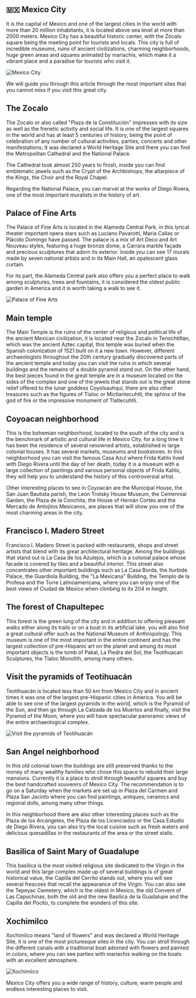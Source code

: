 ## 🇲🇽 Mexico City

It is the capital of Mexico and one of the largest cities in the world
with more than 20 million inhabitants, it is located above sea level at
more than 2000 meters. Mexico City has a beautiful historic center, with
the Zócalo square being the meeting point for tourists and locals. This
city is full of incredible museums, ruins of ancient civilizations,
charming neighborhoods, huge green areas and squares animated by
mariachis, which make it a vibrant place and a paradise for tourists who
visit it.

![Mexico City](_static/images/mexico-city/image1.jpg)


We will guide you through this article through the most important sites
that you cannot miss if you visit this great city.

## The Zocalo

The Zocalo or also called "Plaza de la Constitución" impresses with its
size as well as the frenetic activity and social life. It is one of the
largest squares in the world and has at least 5 centuries of history,
being the point of celebration of any number of cultural activities,
parties, concerts and other manifestations; It was declared a World
Heritage Site and there you can find the Metropolitan Cathedral and the
National Palace.

The Cathedral took almost 250 years to finish, inside you can find
emblematic jewels such as the Crypt of the Archbishops, the altarpiece
of the Kings, the Choir and the Royal Chapel.

Regarding the National Palace, you can marvel at the works of Diego
Rivera, one of the most important muralists in the history of art.

## Palace of Fine Arts

The Palace of Fine Arts is located in the Alameda Central Park, in this
lyrical theater important opera stars such as Luciano Pavarotti, María
Callas or Plácido Domingo have passed. The palace is a mix of Art Deco
and Art Nouveau styles, featuring a huge bronze dome, a Carrara marble
façade and precious sculptures that adorn its exterior. Inside you can
see 17 murals made by seven national artists and in its Main Hall, an
opalescent glass curtain.

For its part, the Alameda Central park also offers you a perfect place
to walk among sculptures, trees and fountains, it is considered the
oldest public garden in America and it is worth taking a walk to see it.

![Palace of Fine Arts](_static/images/mexico-city/image2.jpg)


## Main temple

The Main Temple is the ruins of the center of religious and political
life of the ancient Mexican civilization, it is located near the Zocalo
in Tenochtitlan, which was the ancient Aztec capital, this temple was
buried when the Spanish colonization of 1521 built on it a new town.
However, different archaeologists throughout the 20th century gradually
discovered parts of the ancient temple and today you can visit the ruins
in which several buildings and the remains of a double pyramid stand
out. On the other hand, the best pieces found in the great temple are in
a museum located on the sides of the complex and one of the jewels that
stands out is the great stone relief offered to the lunar goddess
Coyolxauhqui, there are also other treasures such as the figures of
Tlaloc or Mictlantecuhtli, the sphinx of the god of fire or the
impressive monument of Tlaltecuhtli.

## Coyoacan neighborhood

This is the bohemian neighborhood, located to the south of the city and
is the benchmark of artistic and cultural life in Mexico City, for a
long time it has been the residence of several renowned artists,
established in large colonial houses. It has several markets, museums
and bookstores. In this neighborhood you can visit the famous Casa Azul
where Frida Kahlo lived with Diego Rivera until the day of her death,
today it is a museum with a large collection of paintings and various
personal objects of Frida Kahlo, they will help you to understand the
history of this controversial artist.

Other interesting places to see in Coyoacán are the Municipal House, the
San Juan Bautista parish, the León Trotsky House Museum, the Centennial
Garden, the Plaza de la Conchita, the House of Hernán Cortés and the
Mercado de Antojitos Mexicanos, are places that will show you one of the
most charming areas in the city.

## Francisco I. Madero Street

Francisco I. Madero Street is packed with restaurants, shops and street
artists that blend with its great architectural heritage. Among the
buildings that stand out is La Casa de los Azulejos, which is a colonial
palace whose facade is covered by tiles and a beautiful interior. This
street also concentrates other important buildings such as La Casa
Borda, the Iturbide Palace, the Guardiola Building, the \"La Mexicana\"
Building, the Templo de la Profesa and the Torre Latinoamericana, where
you can enjoy one of the best views of Ciudad de Mexico when climbing to
its 204 m height.

## The forest of Chapultepec

This forest is the green lung of the city and in addition to offering
pleasant walks either along its trails or on a boat in its artificial
lake, you will also find a great cultural offer such as the National
Museum of Anthropology. This museum is one of the most important in the
entire continent and has the largest collection of pre-Hispanic art on
the planet and among its most important objects is the tomb of Pakal, La
Piedra del Sol, the Teotihuacan Sculptures, the Tlaloc Monolith, among
many others.

## Visit the pyramids of Teotihuacán

Teotihuacán is located less than 50 km from Mexico City and in ancient
times it was one of the largest pre-Hispanic cities in America. You will
be able to see one of the largest pyramids in the world, which is the
Pyramid of the Sun, and then go through La Calzada de los Muertos and
finally, visit the Pyramid of the Moon, where you will have spectacular
panoramic views of the entire archaeological complex.

![Visit the pyramids of Teotihuacán](_static/images/mexico-city/image3.jpg)

## San Angel neighborhood

In this old colonial town the buildings are still preserved thanks to
the money of many wealthy families who chose this space to rebuild their
large mansions. Currently it is a place to stroll through beautiful
squares and buy the best handcrafted souvenirs of Mexico City. The
recommendation is to go on a Saturday when the markets are set up in
Plaza del Carmen and Plaza San Jacinto where you can find paintings,
antiques, ceramics and regional dolls, among many other things.

In this neighborhood there are also other interesting places such as the
Plaza de los Arcángeles, the Plaza de los Licenciados or the Casa
Estudio de Diego Rivera, you can also try the local cuisine such as
fresh waters and delicious quesadillas in the restaurants of the area or
the street stalls.

## Basilica of Saint Mary of Guadalupe

This basilica is the most visited religious site dedicated to the Virgin
in the world and this large complex made up of several buildings is of
great historical value, the Capilla del Cerrito stands out, where you
will see several frescoes that recall the appearance of the Virgin. You
can also see the Tepeyac Cemetery, which is the oldest in Mexico, the
old Convent of Las Capuchinas, both the old and the new Basilica de la
Guadalupe and the Capilla del Pocito, to complete the wonders of this
site.

## Xochimilco

Xochimilco means \"land of flowers\" and was declared a World Heritage
Site, it is one of the most picturesque sites in the city. You can
stroll through the different canals with a traditional boat adorned with
flowers and painted in colors, where you can see parties with mariachis
walking on the boats with an excellent atmosphere.

![Xochimilco](_static/images/mexico-city/image4.jpg)

Mexico City offers you a wide range of history, culture, warm people and
endless interesting places to visit.
